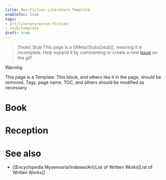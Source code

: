 ```yaml
---
title: Non-Fiction Literature Template
enableToc: true
tags:
- art/literature/non-fiction
- stub/template
draft: true
---
```


> [!note] Stub
> This page is a [[Meta/Stubs|stub]], meaning it is incomplete. Help expand it by commenting or create a new [issue](https://github.com/RagtimeGal/quartz--encyclopedia-mysenvaria/issues/new/choose) on the git!


> [!warning]
> This page is a Template. This block, and others like it in the page, should be removed. Tags, page name, TOC, and others should be modified as necessary.

# Book

# Reception

# See also
- [[Encyclopedia Mysenvaria/Indexes/Art/List of Written Works|List of Written Works]]